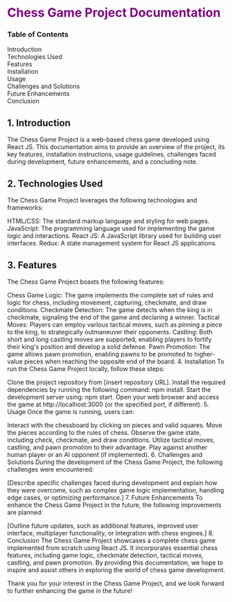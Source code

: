 <h1 style="color:purple;"> Chess Game Project Documentation</h1>

<h3>Table of Contents</h3>
Introduction </br>
Technologies Used </br>
Features </br>
Installation </br>
Usage </br>
Challenges and Solutions </br>
Future Enhancements </br>
Conclusion </br>

 <h2>1. Introduction</h2> 
The Chess Game Project is a web-based chess game developed using React JS. This documentation aims to provide an overview of the project, its key features, installation instructions, usage guidelines, challenges faced during development, future enhancements, and a concluding note.

<h2>2. Technologies Used</h2>
The Chess Game Project leverages the following technologies and frameworks:

HTML/CSS: The standard markup language and styling for web pages.
JavaScript: The programming language used for implementing the game logic and interactions.
React JS: A JavaScript library used for building user interfaces.
Redux: A state management system for React JS applications.

<h2>3. Features</h2> <a name="features"></a>
The Chess Game Project boasts the following features:

Chess Game Logic: The game implements the complete set of rules and logic for chess, including movement, capturing, checkmate, and draw conditions.
Checkmate Detection: The game detects when the king is in checkmate, signaling the end of the game and declaring a winner.
Tactical Moves: Players can employ various tactical moves, such as pinning a piece to the king, to strategically outmaneuver their opponents.
Castling: Both short and long castling moves are supported, enabling players to fortify their king's position and develop a solid defense.
Pawn Promotion: The game allows pawn promotion, enabling pawns to be promoted to higher-value pieces when reaching the opposite end of the board.
4. Installation <a name="installation"></a>
To run the Chess Game Project locally, follow these steps:

Clone the project repository from [insert repository URL].
Install the required dependencies by running the following command: npm install.
Start the development server using: npm start.
Open your web browser and access the game at http://localhost:3000 (or the specified port, if different).
5. Usage <a name="usage"></a>
Once the game is running, users can:

Interact with the chessboard by clicking on pieces and valid squares.
Move the pieces according to the rules of chess.
Observe the game state, including check, checkmate, and draw conditions.
Utilize tactical moves, castling, and pawn promotion to their advantage.
Play against another human player or an AI opponent (if implemented).
6. Challenges and Solutions <a name="challenges-and-solutions"></a>
During the development of the Chess Game Project, the following challenges were encountered:

[Describe specific challenges faced during development and explain how they were overcome, such as complex game logic implementation, handling edge cases, or optimizing performance.]
7. Future Enhancements <a name="future-enhancements"></a>
To enhance the Chess Game Project in the future, the following improvements are planned:

[Outline future updates, such as additional features, improved user interface, multiplayer functionality, or integration with chess engines.]
8. Conclusion <a name="conclusion"></a>
The Chess Game Project showcases a complete chess game implemented from scratch using React JS. It incorporates essential chess features, including game logic, checkmate detection, tactical moves, castling, and pawn promotion. By providing this documentation, we hope to inspire and assist others in exploring the world of chess game development.

Thank you for your interest in the Chess Game Project, and we look forward to further enhancing the game in the future!
